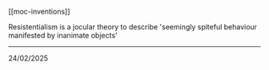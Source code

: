 [[moc-inventions]]

Resistentialism is a jocular theory to describe 'seemingly spiteful behaviour manifested by inanimate objects'

---

24/02/2025
